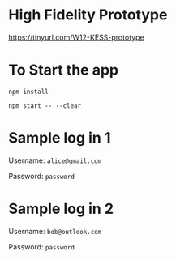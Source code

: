 # High Fidelity Prototype
https://tinyurl.com/W12-KESS-prototype 

# To Start the app
`npm install`

`npm start -- --clear`

# Sample log in 1
Username: `alice@gmail.com`

Password: `password`

# Sample log in 2
Username: `bob@outlook.com`

Password: `password`
